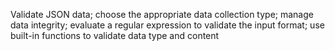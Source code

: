 Validate JSON data; choose the appropriate data collection type; manage data integrity; evaluate a regular expression to validate the input format; use built-in functions to validate data type and content